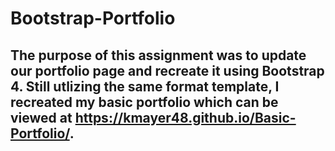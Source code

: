 # Bootstrap-Portfolio

## The purpose of this assignment was to update our portfolio page and recreate it using Bootstrap 4. Still utlizing the same format template, I recreated my basic portfolio which can be viewed at https://kmayer48.github.io/Basic-Portfolio/. 